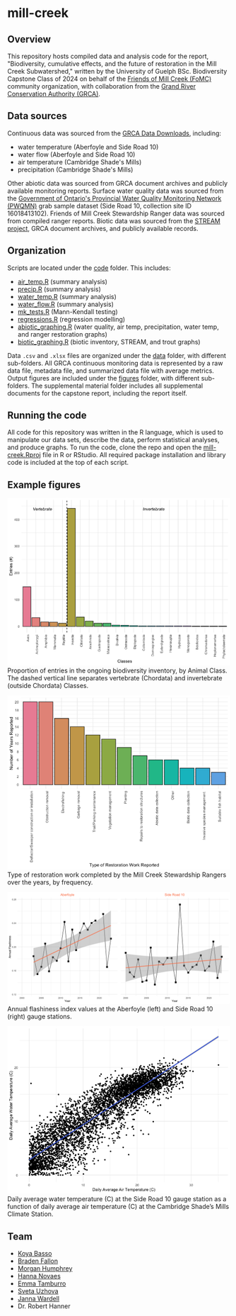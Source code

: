 # mill-creek

## Overview
This repository hosts compiled data and analysis code for the report, "Biodiversity, cumulative effects, and the future of restoration in the Mill Creek Subwatershed," written by the University of Guelph BSc. Biodiversity Capstone Class of 2024 on behalf of the [Friends of Mill Creek (FoMC)](https://www.friendsofmillcreek.org/membership/sub-page-top/) community organization, with collaboration from the [Grand River Conservation Authority (GRCA)](https://www.grandriver.ca/).

## Data sources
Continuous data was sourced from the [GRCA Data Downloads](https://data.grandriver.ca/downloads-monitoring.html), including:
- water temperature (Aberfoyle and Side Road 10)
- water flow (Aberfoyle and Side Road 10)
- air temperature (Cambridge Shade's Mills)
- precipitation (Cambridge Shade's Mills)

Other abiotic data was sourced from GRCA document archives and publicly available monitoring reports. Surface water quality data was sourced from the [Government of Ontario's Provincial Water Quality Monitoring Network (PWQMN)](https://data.ontario.ca/en/dataset/provincial-stream-water-quality-monitoring-network) grab sample dataset (Side Road 10, collection site ID 16018413102). Friends of Mill Creek Stewardship Ranger data was sourced from compiled ranger reports. Biotic data was sourced from the [STREAM project](https://stream-dna.org/), GRCA document archives, and publicly available records.

## Organization
Scripts are located under the [code](code) folder. This includes:
- [air_temp.R](code/air_temp.R) (summary analysis)
- [precip.R](code/precip.R) (summary analysis)
- [water_temp.R](code/water_temp.R) (summary analysis)
- [water_flow.R](code/water_flow.R) (summary analysis)
- [mk_tests.R](code/mk_tests.R) (Mann-Kendall testing)
- [regressions.R](code/regressions.R) (regression modelling)
- [abiotic_graphing.R](code/abiotic_graphing.R) (water quality, air temp, precipitation, water temp, and ranger restoration graphs)
- [biotic_graphing.R](code/biotic_graphing.R) (biotic inventory, STREAM, and trout graphs)

Data `.csv` and `.xlsx` files are organized under the [data](data) folder, with different sub-folders. All GRCA continuous monitoring data is represented by a raw data file, metadata file, and summarized data file with average metrics. Output figures are included under the [figures](figures) folder, with different sub-folders. The supplemental material folder includes all supplemental documents for the capstone report, including the report itself.

## Running the code
All code for this repository was written in the R language, which is used to manipulate our data sets, describe the data, perform statistical analyses, and produce graphs. To run the code, clone the repo and open the [mill-creek.Rproj](mill-creek.Rproj) file in R or RStudio. All required package installation and library code is included at the top of each script.

## Example figures
![biotic inventory classes](figures/biotic_inventory/classes.png)
Proportion of entries in the ongoing biodiversity inventory, by Animal Class. The dashed vertical line separates vertebrate (Chordata) and invertebrate (outside Chordata) Classes. 

![ranger restoration](figures/ranger_restoration_activities.png)
Type of restoration work completed by the Mill Creek Stewardship Rangers over the years, by frequency. 

![flashiness MK](figures/mann-kendall/MK_annual_flashiness.png)
Annual flashiness index values at the Aberfoyle (left) and Side Road 10 (right) gauge stations.

![water temp regression](figures/regression/water_by_air_temp.png)
Daily average water temperature (C) at the Side Road 10 gauge station as a function of daily average air temperature (C) at the Cambridge Shade’s Mills Climate Station.

## Team
- [Koya Basso](https://github.com/KoBaa333)
- [Braden Fallon](https://github.com/BradenFallon44)
- [Morgan Humphrey](https://github.com/humphrem)
- [Hanna Novaes](https://github.com/hannajn)
- [Emma Tamburro](https://github.com/etamburr)
- [Sveta Uzhova](https://github.com/suzhova)
- [Janna Wardell](https://github.com/jwardell02)
- Dr. Robert Hanner 